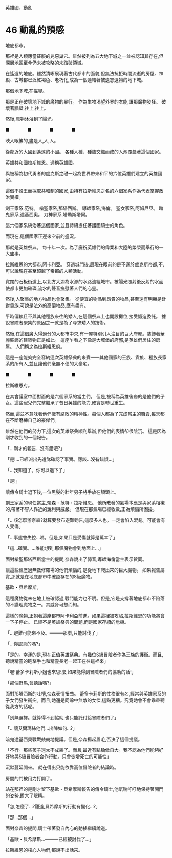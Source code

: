 英雄國、動亂

# 46 動亂的預感

地底都市。

那裡是人類應當征服的兇惡巢穴。雖然被列為五大地下城之一並被認知其存在,但深層地區至今仍未被攻略的未踏破領域。

在遙遠的地底。雖然清晰展現著古代都市的面貌,但無法抗拒時間流逝的房屋、神殿、古城都已泛紅褐色、老朽化,成為一個連結著被遺忘遺物的地下城。

那個地下城,在搖晃。

那是正在破壞地下城的魔物的暴行。
作為生物渴望外界的本能,讓那魔物發狂。
破壞著牆壁,往上,往上。

然後,魔物沐浴到了陽光。

■　　　　■　　　　■　　　　■

映入眼簾的,盡是人,人,人。

從鄰近的大國到遙遠的小國。
各種人種、種族交織而成的人潮覆蓋著這個國家。

英雄共和國拉斯維恩。通稱英雄國。

與被稱為初代勇者的盧克斯之礎一起為世界帶來和平的六位英雄們建立的英雄國家。

這個不設王而採取共和制的國家,由持有拉斯維恩之名的六個家系作為代表掌握政治實權。

劍王家系,范特。
槍聖家系,那塔西斯。
導師家系,海倫。
聖女家系,阿姆尼亞。
暗鬼家系,達基西奧。
刀神家系,塔勒斯塔爾。

這六個家系統治著這個國家,並且持續擔任著護國騎士的角色。

而現在,這個國家正迎來空前的盛況。

那就是英雄祭典。
每十年一次。為了慶祝英雄們的偉業和大陸的繁榮而舉行的一大盛事。

拉斯維恩的大都市,阿卡利亞。
穿過城門後,展現在眼前的是不遜於盧克斯帝都,不,可以說現在甚至超越了帝都的人類活動。

寬闊的石板街道上,以北方大湖為水源的水路流經城市。被陽光照射後反射的水面使都市更加璀璨,流水的聲音撫慰著人們的心靈。

然後,人聚集的地方物品也會聚集。
從便宜的物品到昂貴的物品,甚至還有明顯是針對貴族,可說是法外的高價物品,應有盡有。

平時偏執且不與其他種族來往的矮人,在這個祭典上也開設攤位,接受鍛造委託。
據說冒險者聚集的原因之一就是為了尋求矮人的技術。

然後,在這個廣大得過分的大都市中央,有一座特別引人注目的巨大府邸。裝飾著華麗裝飾的建築物正是如此。
這座乍看之下像是大城堡的府邸,是英雄們居住的房屋。
人們稱之為拉斯維恩府。

這是一座能夠完全容納這次英雄祭典的來賓——其他國家的王族、貴族、種族長家系的所有人,並且讓他們毫無不便的大豪宅。

■　　　　■　　　　■　　　　■

拉斯維恩府。

在其會議室中面對面的是六個家系的當主們。
但是,被稱為英雄後裔的是他們的子女。這些寵兒們完整繼承了昔日英雄的能力,確實是轉世重生。

然而,這並不意味著他們擁有腐敗的精神性。每個人都為了完成當主的職責,每天都在不斷磨練自己的豪傑們。

雖然在他們的努力下,這次的英雄祭典順利舉辦,但他們的表情卻很陰沉。
這是因為剛才收到的一個報告。

「...剛才的報告...沒有錯吧?」

「是!...已經派出先遣隊確認了事實。應該...沒有錯誤...」

「...我知道了。你可以退下了」

「是!」

讓傳令騎士退下後,一位黑髮的壯年男子將手放在額頭上。

劍王家系的現任當主,奈森・范特・拉斯維恩。
他所散發的氣場本應是與家系相襯的,帶著不容人靠近的銳利與威嚴。
但現在那氣場已經收斂,正為煩惱所困擾。

「...該怎麼辦奈森?就算要發布避難勸告,這麼多人也。一定會陷入混亂。可能會有人受傷」

「...事態會失控...嗎。但是,如果只是受傷就算是萬幸了」

「這...確實。...誰能想到,那個魔物會到地面上...」

面對槍聖那塔西斯當主的提問,奈森說出了弱音,導師海倫當主表示贊同。

讓這些經歷過無數修羅場的他們煩惱的,是從地下爬出來的巨大魔物。
如果報告屬實,那就是在地底都市中確認存在的S級魔物。

基歐・貝希摩斯。

這種魔物從未在地上被確認過,戰鬥能力也不明。但是,它是支撐著地底都市不陷落的不講理魔物之一。其威脅可想而知。

這樣的魔物,正朝著這座都市阿卡利亞前進。如果這裡被攻陷,拉斯維恩的功能將會一下子停止。
已經不是英雄祭典的問題,而是國家存續的危機。

「...避難可能來不及。———那麼,只能討伐了」

「...你認真的嗎?」

「是的。幸運的是,現在正值英雄祭典。有幾位S級冒險者作為王族的護衛。而且,聽說精靈的砲擊手也和精靈長老一起正在往這裡來」

「喔!蕾多卡莉斯小姐也來!那麼,如果能得到冒險者們的協助的話!」

「那個野馬,會聽話嗎?」

面對那塔西斯的吐槽,奈森表情扭曲。
蕾多卡莉斯的性格很有名,經常與英雄家系的子女們發生衝突。而且,她還是同齡中無敵的女傑,這點更糟。究竟她會不會乖乖聽從我方的話呢。

「別無選擇。就算得不到協助,也只能託付給冒險者們了」

「...讓艾爾瑪絲他們...出陣如何...?」

暗鬼達基西奧戰戰兢兢地提議。但是,奈森揚起眉毛,否決了這個提議。

「不行。那些孩子還太不成熟了。而且,最近有點驕傲自大。我不認為他們能夠好好地與S級冒險者合作行動。只會徒增死亡的可能性」

沉默蔓延開來。
就在得出只能依靠高位冒險者的結論時。

房間的門被用力打開了。

站在那裡的是剛才留下基歐・貝希摩斯報告的傳令騎士,他氣喘吁吁地保持著開門的姿勢,瞪大了眼睛。

「怎,怎麼了...?難道,貝希摩斯的行動有變化...?」

「那...那個...」

面對奈森的提問,騎士帶著發自內心的動搖繼續說道。

「基歐・貝希摩斯...———已經被討伐了...」

拉斯維恩的核心人物們,都說不出話來。